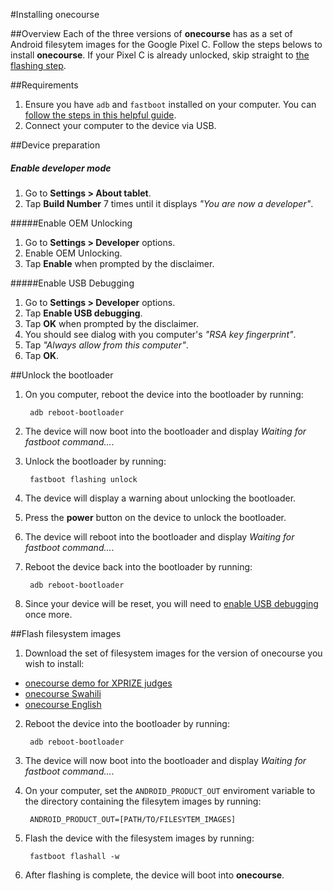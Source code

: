 #Installing onecourse

##Overview
Each of the three versions of **onecourse** has as a set of Android filesytem images for the Google Pixel C. Follow the steps belows to install **onecourse**. If your Pixel C is already unlocked, skip straight to [the flashing step](#flash-filesystem-images).

##Requirements
1. Ensure you have `adb` and `fastboot` installed on your computer. You can [follow the steps in this helpful guide](https://www.androidpit.com/how-to-install-adb-and-fastboot).
2. Connect your computer to the device via USB.


##Device preparation

##### Enable developer mode
1. Go to **Settings > About tablet**.
2. Tap **Build Number** 7 times until it displays _"You are now a developer"_.


#####Enable OEM Unlocking
1. Go to **Settings > Developer** options.
2. Enable OEM Unlocking.
3. Tap **Enable** when prompted by the disclaimer.

#####Enable USB Debugging
1. Go to **Settings > Developer** options.
2. Tap **Enable USB debugging**.
3. Tap **OK** when prompted by the disclaimer.
4. You should see dialog with you computer's _"RSA key fingerprint"_.
5. Tap _"Always allow from this computer"_.
6. Tap **OK**.

##Unlock the bootloader
1. On you computer, reboot the device into the bootloader by running:

        adb reboot-bootloader
 
2. The device will now boot into the bootloader and display _Waiting for fastboot command…_.

3. Unlock the bootloader by running:
 
        fastboot flashing unlock

4. The device will display a warning about unlocking the bootloader.
5. Press the **power** button on the device to unlock the bootloader.
6. The device will reboot into the bootloader and display _Waiting for fastboot command…_.
7. Reboot the device back into the bootloader by running:
 
        adb reboot-bootloader

8. Since your device will be reset, you will need to [enable USB debugging](#enable-usb-debugging) once more.



##Flash filesystem images

1. Download the set of filesystem images for the version of onecourse you wish to install:
 - [onecourse demo for XPRIZE judges](https://github.com/onebillionchildren/XPRIZE-ob-android)
 - [onecourse Swahili](https://github.com/onebillionchildren/XPRIZE-ob-android)
 - [onecourse English](https://github.com/onebillionchildren/XPRIZE-ob-android)

2. Reboot the device into the bootloader by running:
 
        adb reboot-bootloader
 
3. The device will now boot into the bootloader and display _Waiting for fastboot command…_.


4. On your computer, set the `ANDROID_PRODUCT_OUT` enviroment variable to the directory containing the filesytem images by running:
 
        ANDROID_PRODUCT_OUT=[PATH/TO/FILESYTEM_IMAGES]

5. Flash the device with the filesystem images by running:

        fastboot flashall -w

6. After flashing is complete, the device will boot into **onecourse**.
